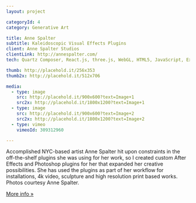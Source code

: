 ```yaml
---
layout: project

categoryId: 4
category: Generative Art

title: Anne Spalter
subtitle: Kaleidoscopic Visual Effects Plugins
client: Anne Spalter Studios
clientLink: http://annespalter.com/
tech: Quartz Composer, React.js, three.js, WebGL, HTML5, JavaScript, ExtendScript, FxFactory Pro, Adobe Creative Cloud

thumb: http://placehold.it/256x353
thumb2x: http://placehold.it/512x706

media:
  - type: image
    src: http://placehold.it/900x600?text=Image+1
    src2x: http://placehold.it/1800x1200?text=Image+1
  - type: image
    src: http://placehold.it/900x600?text=Image+2
    src2x: http://placehold.it/1800x1200?text=Image+2
  - type: vimeo
    vimeoId: 309312960

---
```


Accomplished NYC-based artist Anne Spalter hit upon constraints in the off-the-shelf plugins she was using for her work, so I created custom After Effects and Photoshop plugins for her that expanded her creative possibilities. She has used the plugins as part of her workflow for installations, 4k video, sculpture and high resolution print based works. Photos courtesy Anne Spalter.

[More info »](http://annespalter.com)

